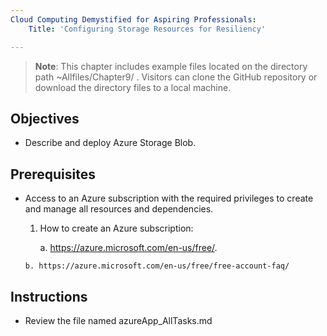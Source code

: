 ```yaml
---
Cloud Computing Demystified for Aspiring Professionals:
    Title: 'Configuring Storage Resources for Resiliency'

---
```


>**Note**: This chapter includes example files located on the directory path ~Allfiles/Chapter9/ . Visitors can clone the GitHub repository or download the directory files to a local machine.

## Objectives

-  Describe and deploy Azure Storage Blob.


## Prerequisites

- Access to an Azure subscription with the required privileges to create and manage all resources and dependencies.

    1. How to create an Azure subscription:

	    a. https://azure.microsoft.com/en-us/free/.

      b. https://azure.microsoft.com/en-us/free/free-account-faq/

## Instructions
- Review the file named azureApp_AllTasks.md


